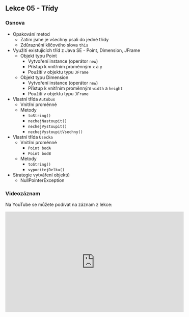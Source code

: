Lekce 05 - Třídy
----------------

### Osnova

- Opakování metod
    - Zatím jsme je všechny psali do jedné třídy
    - Zdůraznění klíčového slova `this`
- Využití existujících tříd z Java SE - Point, Dimension, JFrame
    - Objekt typu Point
        - Vytvoření instance (operátor `new`)
        - Přístup k vnitřním proměnným `x` a `y`
        - Použití v objektu typu `JFrame`
    - Objekt typu Dimension
        - Vytvoření instance (operátor `new`)
        - Přístup k vnitřním proměnným `width` a `height`
        - Použití v objektu typu `JFrame`
- Vlastní třída `Autobus`
    - Vnitřní proměnné
    - Metody
        - `toString()`
        - `nechejNastoupit()`
        - `nechejVystoupit()`
        - `nechejVystoupitVsechny()`
- Vlastní třída `Usecka`
    - Vnitřní proměnné
        - `Point bodA`
        - `Point bodB`
    - Metody
        - `toString()`
        - `vypocitejDelku()`
- Strategie vytváření objektů
    - NullPointerException

### Videozáznam

Na YouTube se můžete podívat na záznam z lekce:

<iframe width="560" height="315"
	src="https://www.youtube.com/embed/V1JCA6BJM1U"
	frameborder="0"
	allowfullscreen></iframe>